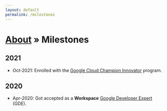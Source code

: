 ```yaml
---
layout: default
permalink: /milestones
---
```


<h1><a href="/about">About</a> » Milestones</h1>

## 2021

- Oct-2021: Enrolled with the [Google Cloud Champion Innovator](https://cloud.google.com/innovators/champions?specialization=workspace&text=Sourabh) program.

## 2020

- Apr-2020: Got accepted as a **Workspace** [Google Developer Expert](https://developers.google.com/community/experts/directory/profile/profile-sourabh-choraria) (GDE).